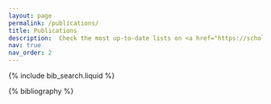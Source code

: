 ```yaml
---
layout: page
permalink: /publications/
title: Publications
description:  Check the most up-to-date lists on <a href="https://scholar.google.com/citations?user=D-jg5rUAAAAJ&hl=en">Google Scholar</a>
nav: true
nav_order: 2
---
```


<!-- _pages/publications.md -->

<!-- Bibsearch Feature -->

{% include bib_search.liquid %}

<div class="publications">

{% bibliography %}

</div>
